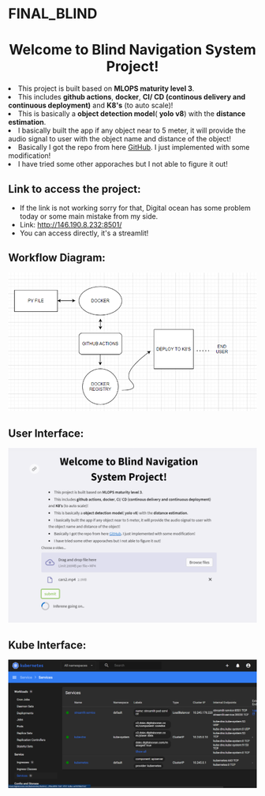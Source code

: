 # FINAL_BLIND


<center><h1>Welcome to Blind Navigation System Project!</h1></center>
<body>
    <li>This project is built based on <b>MLOPS maturity level 3</b>. </li>
    <li>This includes <b>github actions</b>, <b>docker</b>, <b>CI/ CD (continous delivery and 
          continuous deployment)</b> and <b>K8's</b> (to auto scale)!</li>
    <li> This is basically a <b>object detection model</b>( <b>yolo v8</b>) with the <b>distance estimation</b>.</li>
    <li>I basically built the app if any object near to 5 meter, it will provide the audio signal to user with the object name and distance of the object!</li>
    <li>Basically I got the repo from here <a href="https://github.com/HassanBinHaroon/object_detection-PLUS-distance_estimation-v1">GitHub</a>. I just implemented with some modification! </li>
    <li>I have tried some other apporaches but I not able to figure it out!</li>
    
## Link to access the project: 
* If the link is not working sorry for that, Digital ocean has some problem today or some main mistake from my side. 
* Link: http://146.190.8.232:8501/
* You can access directly, it's a streamlit! 

## Workflow Diagram: 
<center><img src="images/workflow_diagram.png" width="700"/></center> 

## User Interface: 
<center><img src="images/Intro page.png" width="700"/></center> 

## Kube Interface: 
<center><img src="images/kube_interface.png" width="700"/></center> 
